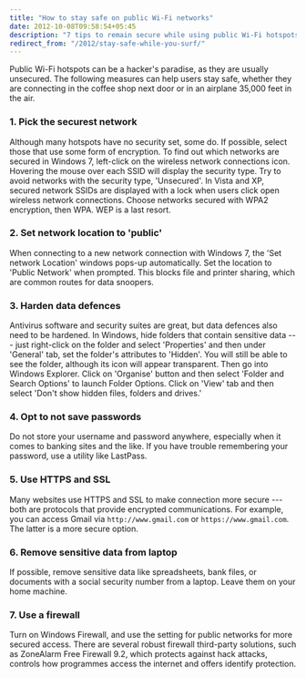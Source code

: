 ```yaml
---
title: "How to stay safe on public Wi-Fi networks"
date: 2012-10-08T09:58:54+05:45
description: "7 tips to remain secure while using public Wi-Fi hotspots"
redirect_from: "/2012/stay-safe-while-you-surf/"
---
```


Public Wi-Fi hotspots can be a hacker's paradise, as they are usually unsecured. The following measures can help users stay safe, whether they are connecting in the coffee shop next door or in an airplane 35,000 feet in the air.

### 1. Pick the securest network

Although many hotspots have no security set, some do. If possible, select those that use some form of encryption. To find out which networks are secured in Windows 7, left-click on the wireless network connections icon. Hovering the mouse over each SSID will display the security type. Try to avoid networks with the security type, 'Unsecured'. In Vista and XP, secured network SSIDs are displayed with a lock when users click open wireless network connections. Choose networks secured with WPA2 encryption, then WPA. WEP is a last resort.

### 2. Set network location to 'public'

When connecting to a new network connection with Windows 7, the 'Set network Location' windows pops-up automatically. Set the location to 'Public Network' when prompted. This blocks file and printer sharing, which are common routes for data snoopers.

### 3. Harden data defences

Antivirus software and security suites are great, but data defences also need to be hardened. In Windows, hide folders that contain sensitive data --- just right-click on the folder and select 'Properties' and then under 'General' tab, set the folder's attributes to 'Hidden'. You will still be able to see the folder, although its icon will appear transparent. Then go into Windows Explorer. Click on 'Organise' button and then select 'Folder and Search Options' to launch Folder Options. Click on 'View' tab and then select 'Don't show hidden files, folders and drives.'

### 4. Opt to not save passwords

Do not store your username and password anywhere, especially when it comes to banking sites and the like. If you have trouble remembering your password, use a utility like LastPass.

### 5. Use HTTPS and SSL

Many websites use HTTPS and SSL to make connection more secure --- both are protocols that provide encrypted communications. For example, you can access Gmail via `http://www.gmail.com` or `https://www.gmail.com`. The latter is a more secure option.

### 6. Remove sensitive data from laptop

If possible, remove sensitive data like spreadsheets, bank files, or documents with a social security number from a laptop. Leave them on your home machine.

### 7. Use a firewall

Turn on Windows Firewall, and use the setting for public networks for more secured access. There are several robust firewall third-party solutions, such as ZoneAlarm Free Firewall 9.2, which protects against hack attacks, controls how programmes access the internet and offers identify protection.
